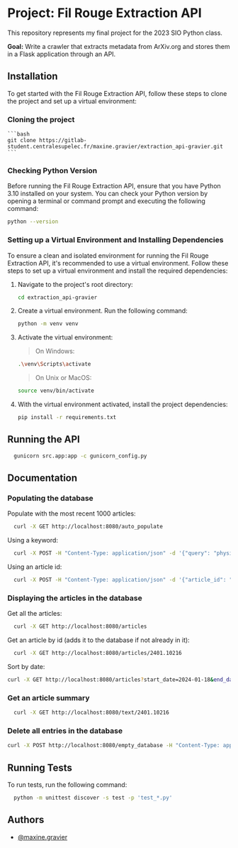 
# Project: Fil Rouge Extraction API
This repository represents my final project for the 2023 SIO Python class.

**Goal:** Write a crawler that extracts metadata from ArXiv.org and stores them in a Flask application through an API. 



## Installation
To get started with the Fil Rouge Extraction API, follow these steps to clone the project and set up a virtual environment:


### Cloning the project

    ```bash
    git clone https://gitlab-student.centralesupelec.fr/maxine.gravier/extraction_api-gravier.git
    ```

### Checking Python Version

Before running the Fil Rouge Extraction API, ensure that you have Python 3.10 installed on your system. You can check your Python version by opening a terminal or command prompt and executing the following command:
  
```bash
python --version
```  
  
### Setting up a Virtual Environment and Installing Dependencies

To ensure a clean and isolated environment for running the Fil Rouge Extraction API, it's recommended to use a virtual environment. Follow these steps to set up a virtual environment and install the required dependencies:

1. Navigate to the project's root directory:

    ```bash
    cd extraction_api-gravier
    ```

2. Create a virtual environment. Run the following command:

    ```bash
    python -m venv venv
    ```


3. Activate the virtual environment:

    > On Windows:

    ```bash
    .\venv\Scripts\activate
    ```

    > On Unix or MacOS:

    ```bash
    source venv/bin/activate
    ```

4. With the virtual environment activated, install the project dependencies:

    ```bash
    pip install -r requirements.txt
    ```
  
## Running the API

```bash
  gunicorn src.app:app -c gunicorn_config.py
```

    
## Documentation

### Populating the database

Populate with the most recent 1000 articles:
```bash
  curl -X GET http://localhost:8080/auto_populate
```
  
Using a keyword:
```bash
  curl -X POST -H "Content-Type: application/json" -d '{"query": "physics", "max_results": 5}' http://localhost:8080/populate_articles
```  
  
Using an article id:
```bash
  curl -X POST -H "Content-Type: application/json" -d '{"article_id": "123456"}' http://localhost:8080/populate_articles
```

### Displaying the articles in the database
Get all the articles:  
```bash
  curl -X GET http://localhost:8080/articles
```  
  
Get an article by id (adds it to the database if not already in it):  
```bash
  curl -X GET http://localhost:8080/articles/2401.10216
```  
  
Sort by date:  
```bash
curl -X GET http://localhost:8080/articles?start_date=2024-01-18&end_date=2024-01-18
```

### Get an article summary
```bash
  curl -X GET http://localhost:8080/text/2401.10216
```
### Delete all entries in the database
```bash
curl -X POST http://localhost:8080/empty_database -H "Content-Type: application/json" -d '{}'
```

## Running Tests

To run tests, run the following command:

```bash
  python -m unittest discover -s test -p 'test_*.py'

```


## Authors

- [@maxine.gravier](https://gitlab-student.centralesupelec.fr/maxine.gravier)

